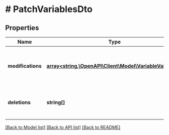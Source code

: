 # # PatchVariablesDto

## Properties

Name | Type | Description | Notes
------------ | ------------- | ------------- | -------------
**modifications** | [**array<string,\OpenAPI\Client\Model\VariableValueDto>**](VariableValueDto.md) | A JSON object containing variable key-value pairs. | [optional]
**deletions** | **string[]** | An array of String keys of variables to be deleted. | [optional]

[[Back to Model list]](../../README.md#models) [[Back to API list]](../../README.md#endpoints) [[Back to README]](../../README.md)
